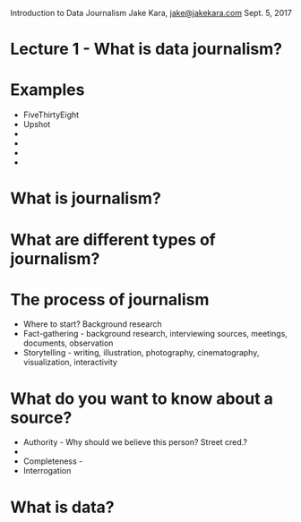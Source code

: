 Introduction to Data Journalism
Jake Kara, jake@jakekara.com
Sept. 5, 2017

# Lecture 1 - What is data journalism?

# Examples

  * FiveThirtyEight
  * Upshot
  * 
  *
  *
  * 

# What is journalism?

# What are different types of journalism?

# The process of journalism

  * Where to start? Background research
  * Fact-gathering - background research, interviewing sources, meetings, documents, observation
  * Storytelling - writing, illustration, photography, cinematography, visualization, interactivity

# What do you want to know about a source?

  * Authority - Why should we believe this person? Street cred.?
  * 
  * Completeness - 
  * Interrogation
  

# What is data?

